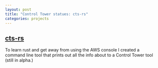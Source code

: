 ```yaml
---
layout: post
title: "Control Tower statues: cts-rs"
categories: projects
---
```

## [cts-rs](https://crates.io/crates/cts-rs)

To learn rust and get away from using the AWS console I created a command line tool that prints out all the info about to a Control Tower tool (still in alpha.)

